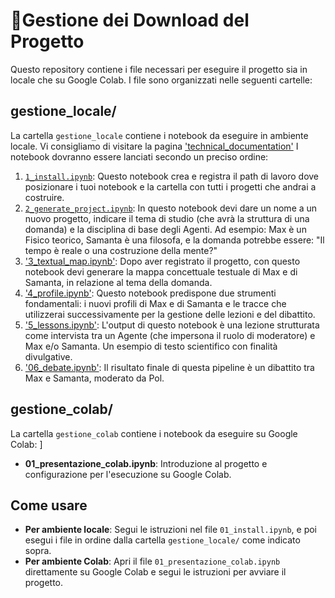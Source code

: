 # 🎯Gestione dei Download del Progetto

Questo repository contiene i file necessari per eseguire il progetto sia in locale che su Google Colab. I file sono organizzati nelle seguenti cartelle:

## gestione_locale/

La cartella `gestione_locale` contiene i notebook da eseguire in ambiente locale. Vi consigliamo di visitare la pagina ['technical_documentation'](docs/technical_documentation.md) I notebook dovranno essere lanciati secondo un preciso ordine:

1. [`1_install.ipynb`](gestione_locale/1_install.ipynb): Questo notebook crea e registra il path di lavoro dove posizionare i tuoi notebook e la cartella con tutti i progetti che andrai a costruire.
2. [`2_generate_project.ipynb`](gestione_locale/2_generate_project.ipynb): In questo notebook devi dare un nome a un nuovo progetto, indicare il tema di studio (che avrà la struttura di una domanda) e la disciplina di base degli Agenti. Ad esempio: Max è un Fisico teorico, Samanta è una filosofa, e la domanda potrebbe essere: "Il tempo è reale o una costruzione della mente?"
3. ['3_textual_map.ipynb'](gestione_locale/3_textual_map.ipynb): Dopo aver registrato il progetto, con questo notebook devi generare la mappa concettuale testuale di Max e di Samanta, in relazione al tema della domanda.
4. ['4_profile.ipynb'](gestione_locale/4_profile.ipynb): Questo notebook predispone due strumenti fondamentali: i nuovi profili di Max e di Samanta e le tracce che utilizzerai successivamente per la gestione delle lezioni e del dibattito.
5. ['5_lessons.ipynb'](gestione_locale/5_lessons.ipynb): L'output di questo notebook è una lezione strutturata come intervista tra un Agente (che impersona il ruolo di moderatore) e Max e/o Samanta. Un esempio di testo scientifico con finalità divulgative.
6. ['06_debate.ipynb'](gestione_locale/6_debate.ipynb): Il risultato finale di questa pipeline è un dibattito tra Max e Samanta, moderato da Pol.

## gestione_colab/

La cartella `gestione_colab` contiene i notebook da eseguire su Google Colab:
]
- **01_presentazione_colab.ipynb**: Introduzione al progetto e configurazione per l'esecuzione su Google Colab.

## Come usare

- **Per ambiente locale**: Segui le istruzioni nel file `01_install.ipynb`, e poi esegui i file in ordine dalla cartella `gestione_locale/` come indicato sopra.
- **Per ambiente Colab**: Apri il file `01_presentazione_colab.ipynb` direttamente su Google Colab e segui le istruzioni per avviare il progetto.
